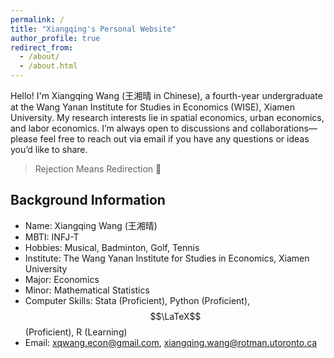 ```yaml
---
permalink: /
title: "Xiangqing's Personal Website"
author_profile: true
redirect_from: 
  - /about/
  - /about.html
---
```


Hello! I'm Xiangqing Wang (王湘晴 in Chinese), a fourth-year undergraduate at the Wang Yanan Institute for Studies in Economics (WISE), Xiamen University. My research interests lie in spatial economics, urban economics, and labor economics. I’m always open to discussions and collaborations—please feel free to reach out via email if you have any questions or ideas you’d like to share.

> Rejection Means Redirection 🌌

## Background Information
- Name: Xiangqing Wang (王湘晴)
- MBTI: INFJ-T
- Hobbies: Musical, Badminton, Golf, Tennis
- Institute: The Wang Yanan Institute for Studies in Economics, Xiamen University
- Major: Economics
- Minor: Mathematical Statistics
- Computer Skills: Stata (Proficient), Python (Proficient), $$\LaTeX$$ (Proficient), R (Learning)
- Email: [xqwang.econ@gmail.com](mailto:xqwang.econ@gmail.com), [xiangqing.wang@rotman.utoronto.ca](mailto:xiangqing.wang@rotman.utoronto.ca)
